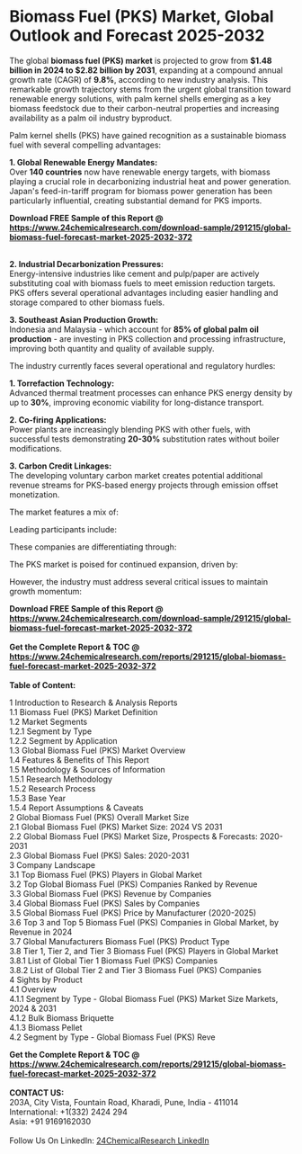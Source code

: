 <h1>Biomass Fuel (PKS) Market, Global Outlook and Forecast 2025-2032</h1><p>The global <strong>biomass fuel (PKS) market</strong> is projected to grow from <strong>$1.48 billion in 2024 to $2.82 billion by 2031</strong>, expanding at a compound annual growth rate (CAGR) of <strong>9.8%</strong>, according to new industry analysis. This remarkable growth trajectory stems from the urgent global transition toward renewable energy solutions, with palm kernel shells emerging as a key biomass feedstock due to their carbon-neutral properties and increasing availability as a palm oil industry byproduct.</p><p>Palm kernel shells (PKS) have gained recognition as a sustainable biomass fuel with several compelling advantages:</p><p><strong>1. Global Renewable Energy Mandates:</strong><br>
Over <strong>140 countries</strong> now have renewable energy targets, with biomass playing a crucial role in decarbonizing industrial heat and power generation. Japan's feed-in-tariff program for biomass power generation has been particularly influential, creating substantial demand for PKS imports.</p><div><b>Download FREE Sample of this Report @ 
            <a href="https://www.24chemicalresearch.com/download-sample/291215/global-biomass-fuel-forecast-market-2025-2032-372">
            https://www.24chemicalresearch.com/download-sample/291215/global-biomass-fuel-forecast-market-2025-2032-372</a></b></div><br><p><strong>2. Industrial Decarbonization Pressures:</strong><br>
Energy-intensive industries like cement and pulp/paper are actively substituting coal with biomass fuels to meet emission reduction targets. PKS offers several operational advantages including easier handling and storage compared to other biomass fuels.</p><p><strong>3. Southeast Asian Production Growth:</strong><br>
Indonesia and Malaysia - which account for <strong>85% of global palm oil production</strong> - are investing in PKS collection and processing infrastructure, improving both quantity and quality of available supply.</p><p>The industry currently faces several operational and regulatory hurdles:</p><p><strong>1. Torrefaction Technology:</strong><br>
      Advanced thermal treatment processes can enhance PKS energy density by up to <strong>30%</strong>, improving economic viability for long-distance transport.</p><p><strong>2. Co-firing Applications:</strong><br>
      Power plants are increasingly blending PKS with other fuels, with successful tests demonstrating <strong>20-30%</strong> substitution rates without boiler modifications.</p><p><strong>3. Carbon Credit Linkages:</strong><br>
      The developing voluntary carbon market creates potential additional revenue streams for PKS-based energy projects through emission offset monetization.</p><p>The market features a mix of:</p><p>Leading participants include:</p><p>These companies are differentiating through:</p><p>The PKS market is poised for continued expansion, driven by:</p><p>However, the industry must address several critical issues to maintain growth momentum:</p><div><b>Download FREE Sample of this Report @ 
            <a href="https://www.24chemicalresearch.com/download-sample/291215/global-biomass-fuel-forecast-market-2025-2032-372">
            https://www.24chemicalresearch.com/download-sample/291215/global-biomass-fuel-forecast-market-2025-2032-372</a></b></div><br><div><b>Get the Complete Report & TOC @ 
            <a href="https://www.24chemicalresearch.com/reports/291215/global-biomass-fuel-forecast-market-2025-2032-372">
            https://www.24chemicalresearch.com/reports/291215/global-biomass-fuel-forecast-market-2025-2032-372</a></b></div><br>
            <b>Table of Content:</b><p>1 Introduction to Research & Analysis Reports<br />
 1.1 Biomass Fuel (PKS) Market Definition<br />
 1.2 Market Segments<br />
 1.2.1 Segment by Type<br />
 1.2.2 Segment by Application<br />
 1.3 Global Biomass Fuel (PKS) Market Overview<br />
 1.4 Features & Benefits of This Report<br />
 1.5 Methodology & Sources of Information<br />
 1.5.1 Research Methodology<br />
 1.5.2 Research Process<br />
 1.5.3 Base Year<br />
 1.5.4 Report Assumptions & Caveats<br />
2 Global Biomass Fuel (PKS) Overall Market Size<br />
 2.1 Global Biomass Fuel (PKS) Market Size: 2024 VS 2031<br />
 2.2 Global Biomass Fuel (PKS) Market Size, Prospects & Forecasts: 2020-2031<br />
 2.3 Global Biomass Fuel (PKS) Sales: 2020-2031<br />
3 Company Landscape<br />
 3.1 Top Biomass Fuel (PKS) Players in Global Market<br />
 3.2 Top Global Biomass Fuel (PKS) Companies Ranked by Revenue<br />
 3.3 Global Biomass Fuel (PKS) Revenue by Companies<br />
 3.4 Global Biomass Fuel (PKS) Sales by Companies<br />
 3.5 Global Biomass Fuel (PKS) Price by Manufacturer (2020-2025)<br />
 3.6 Top 3 and Top 5 Biomass Fuel (PKS) Companies in Global Market, by Revenue in 2024<br />
 3.7 Global Manufacturers Biomass Fuel (PKS) Product Type<br />
 3.8 Tier 1, Tier 2, and Tier 3 Biomass Fuel (PKS) Players in Global Market<br />
 3.8.1 List of Global Tier 1 Biomass Fuel (PKS) Companies<br />
 3.8.2 List of Global Tier 2 and Tier 3 Biomass Fuel (PKS) Companies<br />
4 Sights by Product<br />
 4.1 Overview<br />
 4.1.1 Segment by Type - Global Biomass Fuel (PKS) Market Size Markets, 2024 & 2031<br />
 4.1.2 Bulk Biomass Briquette<br />
 4.1.3 Biomass Pellet<br />
 4.2 Segment by Type - Global Biomass Fuel (PKS) Reve</p><div><b>Get the Complete Report & TOC @ 
            <a href="https://www.24chemicalresearch.com/reports/291215/global-biomass-fuel-forecast-market-2025-2032-372">
            https://www.24chemicalresearch.com/reports/291215/global-biomass-fuel-forecast-market-2025-2032-372</a></b></div><br><b>CONTACT US:</b><br>
            203A, City Vista, Fountain Road, Kharadi, Pune, India - 411014<br>
            International: +1(332) 2424 294<br>
            Asia: +91 9169162030 <br><br>
            Follow Us On LinkedIn: <a href="https://www.linkedin.com/company/24chemicalresearch/">24ChemicalResearch LinkedIn</a>